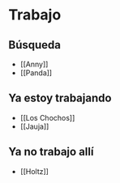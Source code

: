 # Trabajo
## Búsqueda
- [[Anny]]
- [[Panda]] 

## Ya estoy trabajando
- [[Los Chochos]]
- [[Jauja]]

## Ya no trabajo allí
- [[Holtz]]
